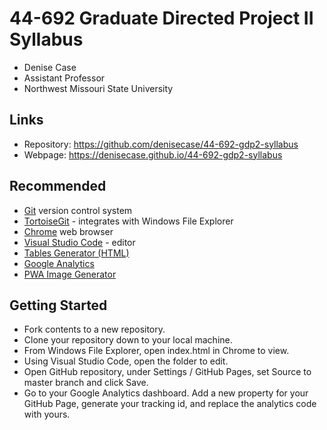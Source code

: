 # 44-692 Graduate Directed Project II Syllabus

- Denise Case
- Assistant Professor
- Northwest Missouri State University

## Links

- Repository: <https://github.com/denisecase/44-692-gdp2-syllabus>
- Webpage: <https://denisecase.github.io/44-692-gdp2-syllabus>

## Recommended

- [Git](https://git-scm.com/download/win) version control system
- [TortoiseGit](https://tortoisegit.org/) - integrates with Windows File Explorer
- [Chrome](https://www.google.com/chrome/) web browser
- [Visual Studio Code](https://code.visualstudio.com/) - editor
- [Tables Generator (HTML)](https://www.tablesgenerator.com/html_tables)
- [Google Analytics](https://analytics.google.com/analytics/web/)
- [PWA Image Generator](https://www.pwabuilder.com/imageGenerator)

## Getting Started

- Fork contents to a new repository.
- Clone your repository down to your local machine.
- From Windows File Explorer, open index.html in Chrome to view.
- Using Visual Studio Code, open the folder to edit.
- Open GitHub repository, under Settings / GitHub Pages, set Source to master branch and click Save.
- Go to your Google Analytics dashboard. Add a new property for your GitHub Page, generate your tracking id, and replace the analytics code with yours.
